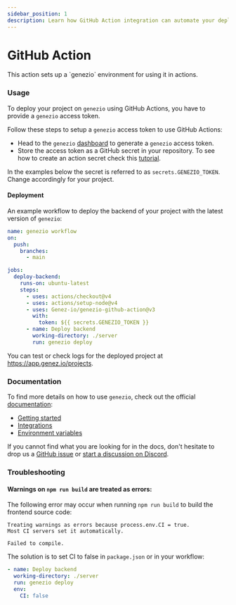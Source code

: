 ```yaml
---
sidebar_position: 1
description: Learn how GitHub Action integration can automate your deployments and enhance your development workflow. Follow our guide for seamless integration
---
```


# GitHub Action

<head>
  <title>GitHub Action | Genezio Documentation</title>
</head>
This action sets up a `genezio` environment for using it in actions.

### Usage

To deploy your project on `genezio` using GitHub Actions, you have to provide a `genezio` access token.

Follow these steps to setup a `genezio` access token to use GitHub Actions:

- Head to the `genezio` [dashboard](https://app.genez.io/settings/tokens) to generate a `genezio` access token.
- Store the access token as a GitHub secret in your repository. To see how to create an action secret check this [tutorial](https://docs.github.com/en/actions/security-guides/encrypted-secrets?tool=webui#creating-encrypted-secrets-for-a-repository).

In the examples below the secret is referred to as `secrets.GENEZIO_TOKEN`. Change accordingly for your project.

#### Deployment

An example workflow to deploy the backend of your project with the latest version of `genezio`:

```yaml
name: genezio workflow
on:
  push:
    branches:
      - main

jobs:
  deploy-backend:
    runs-on: ubuntu-latest
    steps:
      - uses: actions/checkout@v4
      - uses: actions/setup-node@v4
      - uses: Genez-io/genezio-github-action@v3
        with:
          token: ${{ secrets.GENEZIO_TOKEN }}
      - name: Deploy backend
        working-directory: ./server
        run: genezio deploy
```

You can test or check logs for the deployed project at https://app.genez.io/projects.

### Documentation

To find more details on how to use `genezio`, check out the official [documentation](https://genezio.com/docs):

- [Getting started](/docs/getting-started)
- [Integrations](/integrations)
- [Environment variables](/docs/project-structure/backend-environment-variables)

If you cannot find what you are looking for in the docs, don't hesitate to drop us a [GitHub issue](https://github.com/Genez-io/genezio/issues) or [start a discussion on Discord](https://discord.gg/uc9H5YKjXv).

### Troubleshooting

#### Warnings on `npm run build` are treated as errors:

The following error may occur when running `npm run build` to build the frontend source code:

```
Treating warnings as errors because process.env.CI = true.
Most CI servers set it automatically.

Failed to compile.
```

The solution is to set CI to false in `package.json` or in your workflow:

```yaml
- name: Deploy backend
  working-directory: ./server
  run: genezio deploy
  env:
    CI: false
```
